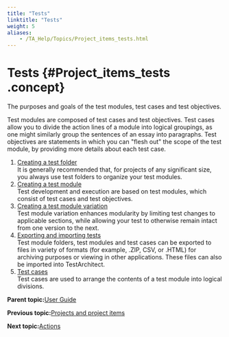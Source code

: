 ```yaml
--- 
title: "Tests"
linktitle: "Tests"
weight: 5
aliases: 
    - /TA_Help/Topics/Project_items_tests.html
---
```

# Tests {#Project_items_tests .concept}

The purposes and goals of the test modules, test cases and test objectives.

Test modules are composed of test cases and test objectives. Test cases allow you to divide the action lines of a module into logical groupings, as one might similarly group the sentences of an essay into paragraphs. Test objectives are statements in which you can "flesh out" the scope of the test module, by providing more details about each test case.

1.  [Creating a test folder](../../TA_Help/Topics/ug_creating_test_folders.html)  
It is generally recommended that, for projects of any significant size, you always use test folders to organize your test modules.
2.  [Creating a test module](../../TA_Help/Topics/Create_test_module.html)  
Test development and execution are based on test modules, which consist of test cases and test objectives.
3.  [Creating a test module variation](../../TA_Help/Topics/ug_TM_create_variation.html)  
Test module variation enhances modularity by limiting test changes to applicable sections, while allowing your test to otherwise remain intact from one version to the next.
4.  [Exporting and importing tests](../../TA_Help/Topics/Project_items_exporting_importing.html)  
Test module folders, test modules and test cases can be exported to files in variety of formats \(for example, .ZIP, CSV, or .HTML\) for archiving purposes or viewing in other applications. These files can also be imported into TestArchitect.
5.  [Test cases](../../TA_Help/Topics/Projects_and_tests_TC.html)  
Test cases are used to arrange the contents of a test module into logical divisions.

**Parent topic:**[User Guide](../../TA_Help/Topics/User_Guide_begin.html)

**Previous topic:**[Projects and project items](../../TA_Help/Topics/Projects_and_project_items.html)

**Next topic:**[Actions](../../reuse/reuse.Creating_and_using_actions.html)

